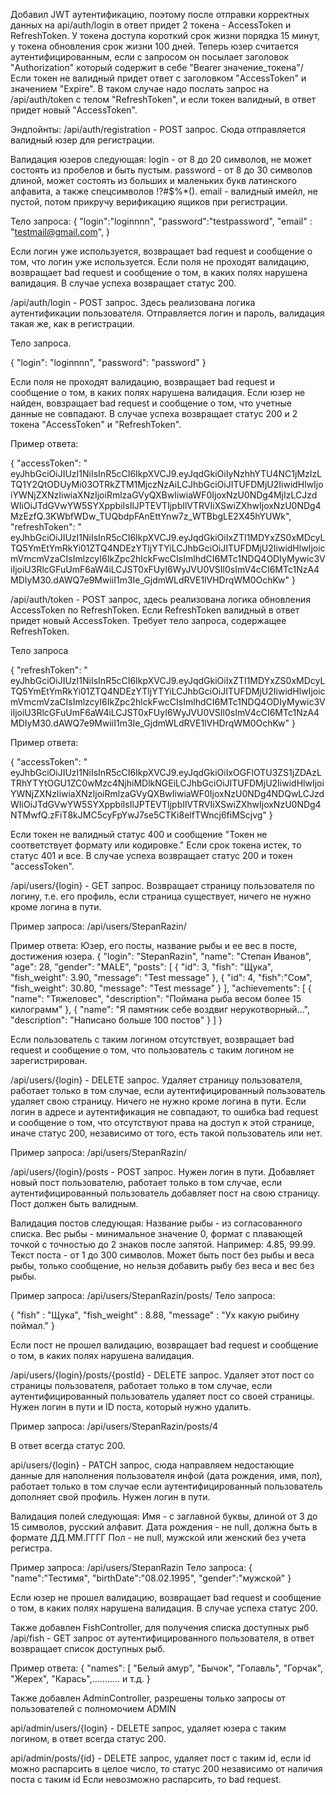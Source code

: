 Добавил JWT аутентификацию, поэтому после отправки корректных данных на api/auth/login в ответ придет 2 токена -
AccessToken и RefreshToken.
У токена доступа короткий срок жизни порядка 15 минут, у токена обновления срок жизни 100 дней.
Теперь юзер считается аутентифицированным, если с запросом он посылает заголовок "Authorization" который содержит в
себе "Bearer значение_токена"/
Если токен не валидный придет ответ с заголовком "AccessToken" и значением "Expire". В таком случае надо послать запрос
на /api/auth/token с телом "RefreshToken", и если
токен валидный, в ответ придет новый "AccessToken".

Эндпойнты:
/api/auth/registration - POST запрос. Сюда отправляется валидный юзер для регистрации.

Валидация юзеров следующая:
login - от 8 до 20 символов, не может состоять из пробелов и быть пустым.
password - от 8 до 30 символов длиной, может состоять из больших и маленьких букв латинского алфавита, а также
спецсимволов !?#$%*().
email - валидный имейл, не пустой, потом прикручу верификацию ящиков при регистрации.

Тело запроса:
{
"login":"loginnnn",
"password":"testpassword",
"email" : "testmail@gmail.com",
}

Если логин уже используется, возвращает bad request и сообщение о том, что логин уже используется.
Если поля не проходят валидацию, возвращает bad request и сообщение о том, в каких полях нарушена валидация.
В случае успеха возвращает статус 200.

/api/auth/login - POST запрос. Здесь реализована логика аутентификации пользователя.
Отправляется логин и пароль, валидация такая же, как в регистрации.

Тело запроса.

{
"login": "loginnnn",
"password": "password"
}

Если поля не проходят валидацию, возвращает bad request и сообщение о том, в каких полях нарушена валидация.
Если юзер не найден, вовзращает bad request и сообщение о том, что учетные данные не совпадают.
В случае успеха возвращает статус 200 и 2 токена "AccessToken" и "RefreshToken".

Пример ответа:

{
"accessToken": "
eyJhbGciOiJIUzI1NiIsInR5cCI6IkpXVCJ9.eyJqdGkiOiIyNzhhYTU4NC1jMzIzLTQ1Y2QtODUyMi03OTRkZTM1MjczNzAiLCJhbGciOiJITUFDMjU2IiwidHlwIjoiYWNjZXNzIiwiaXNzIjoiRmlzaGVyQXBwIiwiaWF0IjoxNzU0NDg4MjIzLCJzdWIiOiJTdGVwYW5SYXppbiIsIlJPTEVTIjpbIlVTRVIiXSwiZXhwIjoxNzU0NDg4MzEzfQ.3KWbfWDw_TUQbdpFAnEttYnw7z_WTBbgLE2X45hYUWk",
"refreshToken": "
eyJhbGciOiJIUzI1NiIsInR5cCI6IkpXVCJ9.eyJqdGkiOiIxZTI1MDYxZS0xMDcyLTQ5YmEtYmRkYi01ZTQ4NDEzYTljYTYiLCJhbGciOiJITUFDMjU2IiwidHlwIjoicmVmcmVzaCIsImlzcyI6IkZpc2hlckFwcCIsImlhdCI6MTc1NDQ4ODIyMywic3ViIjoiU3RlcGFuUmF6aW4iLCJST0xFUyI6WyJVU0VSIl0sImV4cCI6MTc1NzA4MDIyM30.dAWQ7e9MwiiI1m3Ie_GjdmWLdRVE1lVHDrqWM0OchKw"
}

/api/auth/token - POST запрос, здесь реализована логика обновления AccessToken по RefreshToken. Если RefreshToken
валидный в ответ придет новый AccessToken.
Требует тело запроса, содержащее RefreshToken.

Тело запроса

{
"refreshToken": "
eyJhbGciOiJIUzI1NiIsInR5cCI6IkpXVCJ9.eyJqdGkiOiIxZTI1MDYxZS0xMDcyLTQ5YmEtYmRkYi01ZTQ4NDEzYTljYTYiLCJhbGciOiJITUFDMjU2IiwidHlwIjoicmVmcmVzaCIsImlzcyI6IkZpc2hlckFwcCIsImlhdCI6MTc1NDQ4ODIyMywic3ViIjoiU3RlcGFuUmF6aW4iLCJST0xFUyI6WyJVU0VSIl0sImV4cCI6MTc1NzA4MDIyM30.dAWQ7e9MwiiI1m3Ie_GjdmWLdRVE1lVHDrqWM0OchKw"
}

Пример ответа:

{
"accessToken": "
eyJhbGciOiJIUzI1NiIsInR5cCI6IkpXVCJ9.eyJqdGkiOiIxOGFlOTU3ZS1jZDAzLTRhYTYtOGU1ZC0wMzc4NjhiMDlkNGEiLCJhbGciOiJITUFDMjU2IiwidHlwIjoiYWNjZXNzIiwiaXNzIjoiRmlzaGVyQXBwIiwiaWF0IjoxNzU0NDg4NDQwLCJzdWIiOiJTdGVwYW5SYXppbiIsIlJPTEVTIjpbIlVTRVIiXSwiZXhwIjoxNzU0NDg4NTMwfQ.zFiT8kJMC5cyFpYwJ7se5CTKi8elfTWncj6fiMScjvg"
}

Если токен не валидный статус 400 и сообщение "Токен не соответствует формату или кодировке."
Если срок токена истек, то статус 401 и все.
В случае успеха возвращает статус 200 и токен "accessToken".

/api/users/{login} - GET запрос. Возвращает страницу пользователя по логину, т.е. его профиль, если страница существует,
ничего не нужно кроме логина в пути.

Пример запроса: /api/users/StepanRazin/

Пример ответа: Юзер, его посты, название рыбы и ее вес в посте, достижения юзера.
{
"login": "StepanRazin",
"name": "Степан Иванов",
"age": 28,
"gender": "MALE",
"posts": [
{
"id": 3,
"fish": "Щука",
"fish_weight": 3.90,
"message": "Test message"
},
{
"id": 4,
"fish":"Сом",
"fish_weight": 30.80,
"message": "Test message"
}
],
"achievements": [
{
"name": "Тяжеловес",
"description": "Поймана рыба весом более 15 килограмм"
},
{
"name": "Я памятник себе воздвиг нерукотворный...",
"description": "Написано больше 100 постов"
}
]
}

Если пользователь с таким логином отсутствует, возвращает bad request и сообщение о том, что пользователь с таким
логином не зарегистрирован.

/api/users/{login} - DELETE запрос. Удаляет страницу пользователя, работает только в том случае, если
аутентифицированный пользователь удаляет свою страницу.
Ничего не нужно кроме логина в пути.
Если логин в адресе и аутентификация не совпадают, то ошибка bad request и сообщение о том, что отсутствуют
права на доступ к этой странице, иначе статус 200, независимо от того, есть такой пользователь или нет.

Пример запроса: /api/users/StepanRazin/

/api/users/{login}/posts - POST запрос. Нужен логин в пути. Добавляет новый пост пользователю, работает только в том
случае, если аутентифицированный пользователь добавляет
пост на свою страницу. Пост должен быть валидным.

Валидация постов следующая:
Название рыбы - из согласованного списка.
Вес рыбы - минимальное значение 0, формат с плавающей точкой с точностью до 2 знаков после запятой. Например: 4.85,
99.99.
Текст поста - от 1 до 300 символов.
Может быть пост без рыбы и веса рыбы, только сообщение, но нельзя добавить рыбу без веса и вес без рыбы.

Пример запроса: /api/users/StepanRazin/posts/
Тело запроса:

{
"fish" : "Щука",
"fish_weight" : 8.88,
"message" : "Ух какую рыбину поймал."
}

Если пост не прошел валидацию, возвращает bad request и сообщение о том, в каких полях нарушена валидация.

/api/users/{login}/posts/{postId} - DELETE запрос. Удаляет этот пост со страницы пользователя, работает только в том
случае, если аутентифицированный
пользователь удаляет пост со своей страницы.
Нужен логин в пути и ID поста, который нужно удалить.

Пример запроса: /api/users/StepanRazin/posts/4

В ответ всегда статус 200.

api/users/{login} - PATCH запрос, сюда направляем недостающие данные для наполнения пользователя инфой (дата рождения,
имя, пол), работает только в том случае
если аутентифицированный пользователь дополняет свой профиль. Нужен логин в пути.

Валидация полей следующая:
Имя - с заглавной буквы, длиной от 3 до 15 символов, русский алфавит.
Дата рождения - не null, должна быть в формате ДД.ММ.ГГГГ
Пол - не null, мужской или женский без учета регистра.

Пример запроса: /api/users/StepanRazin
Тело запроса:
{
"name":"Тестимя",
"birthDate":"08.02.1995",
"gender":"мужской"
}

Если юзер не прошел валидацию, возвращает bad request и сообщение о том, в каких полях нарушена валидация.
В случае успеха статус 200.

Также добавлен FishController, для получения списка доступных рыб
/api/fish - GET запрос от аутентифицированного пользователя, в ответ возвращает список доступных рыб.

Пример ответа:
{
"names": [
"Белый амур",
"Бычок",
"Голавль",
"Горчак",
"Жерех",
"Карась",........... и т.д.
}

Также добавлен AdminController, разрешены только запросы от пользователей с полномочием ADMIN

api/admin/users/{login} - DELETE запрос, удаляет юзера с таким логином, в ответ всегда статус 200.

api/admin/posts/{id} - DELETE запрос, удаляет пост с таким id, если id можно распарсить в целое число, то статус 200
независимо от наличия поста с таким id
Если невозможно распарсить, то bad request.



